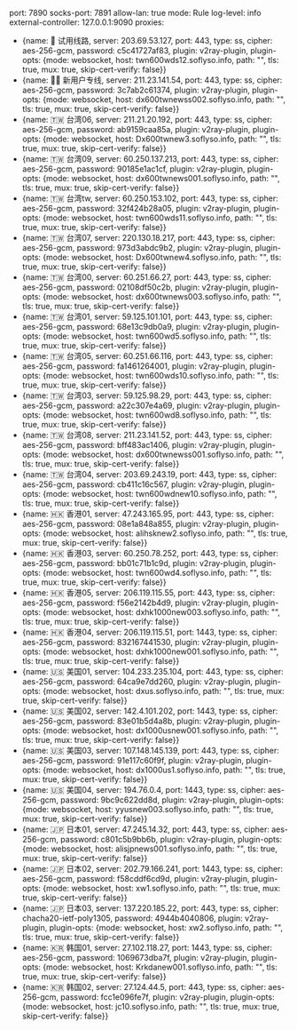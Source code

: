 port: 7890
socks-port: 7891
allow-lan: true
mode: Rule
log-level: info
external-controller: 127.0.0.1:9090
proxies:
  - {name: 🎏 试用线路, server: 203.69.53.127, port: 443, type: ss, cipher: aes-256-gcm, password: c5c41727af83, plugin: v2ray-plugin, plugin-opts: {mode: websocket, host: twn600wds12.soflyso.info, path: "", tls: true, mux: true, skip-cert-verify: false}}
  - {name: 🏳️‍🌈 新用户专线, server: 211.23.141.54, port: 443, type: ss, cipher: aes-256-gcm, password: 3c7ab2c61374, plugin: v2ray-plugin, plugin-opts: {mode: websocket, host: dx600twnewss002.soflyso.info, path: "", tls: true, mux: true, skip-cert-verify: false}}
  - {name: 🇹🇼 台湾06, server: 211.21.20.192, port: 443, type: ss, cipher: aes-256-gcm, password: ab9159caa85a, plugin: v2ray-plugin, plugin-opts: {mode: websocket, host: Dx600twnew3.soflyso.info, path: "", tls: true, mux: true, skip-cert-verify: false}}
  - {name: 🇹🇼 台湾09, server: 60.250.137.213, port: 443, type: ss, cipher: aes-256-gcm, password: 90185e1ac1cf, plugin: v2ray-plugin, plugin-opts: {mode: websocket, host: dx600twnews001.soflyso.info, path: "", tls: true, mux: true, skip-cert-verify: false}}
  - {name: 🇹🇼 台湾tw, server: 60.250.153.102, port: 443, type: ss, cipher: aes-256-gcm, password: 32f424b28a05, plugin: v2ray-plugin, plugin-opts: {mode: websocket, host: twn600wds11.soflyso.info, path: "", tls: true, mux: true, skip-cert-verify: false}}
  - {name: 🇹🇼 台湾07, server: 220.130.18.217, port: 443, type: ss, cipher: aes-256-gcm, password: 973d3abdc9b2, plugin: v2ray-plugin, plugin-opts: {mode: websocket, host: Dx600twnew4.soflyso.info, path: "", tls: true, mux: true, skip-cert-verify: false}}
  - {name: 🇹🇼 台湾00, server: 60.251.66.27, port: 443, type: ss, cipher: aes-256-gcm, password: 02108df50c2b, plugin: v2ray-plugin, plugin-opts: {mode: websocket, host: dx600twnews003.soflyso.info, path: "", tls: true, mux: true, skip-cert-verify: false}}
  - {name: 🇹🇼 台湾01, server: 59.125.101.101, port: 443, type: ss, cipher: aes-256-gcm, password: 68e13c9db0a9, plugin: v2ray-plugin, plugin-opts: {mode: websocket, host: twn600wd5.soflyso.info, path: "", tls: true, mux: true, skip-cert-verify: false}}
  - {name: 🇹🇼 台湾05, server: 60.251.66.116, port: 443, type: ss, cipher: aes-256-gcm, password: fa1461264001, plugin: v2ray-plugin, plugin-opts: {mode: websocket, host: twn600wds10.soflyso.info, path: "", tls: true, mux: true, skip-cert-verify: false}}
  - {name: 🇹🇼 台湾03, server: 59.125.98.29, port: 443, type: ss, cipher: aes-256-gcm, password: a22c307e4a69, plugin: v2ray-plugin, plugin-opts: {mode: websocket, host: twn600wd8.soflyso.info, path: "", tls: true, mux: true, skip-cert-verify: false}}
  - {name: 🇹🇼 台湾08, server: 211.23.141.52, port: 443, type: ss, cipher: aes-256-gcm, password: bff483ac1406, plugin: v2ray-plugin, plugin-opts: {mode: websocket, host: dx600twnewss001.soflyso.info, path: "", tls: true, mux: true, skip-cert-verify: false}}
  - {name: 🇹🇼 台湾04, server: 203.69.243.19, port: 443, type: ss, cipher: aes-256-gcm, password: cb411c16c567, plugin: v2ray-plugin, plugin-opts: {mode: websocket, host: twn600wdnew10.soflyso.info, path: "", tls: true, mux: true, skip-cert-verify: false}}
  - {name: 🇭🇰 香港01, server: 47.243.165.95, port: 443, type: ss, cipher: aes-256-gcm, password: 08e1a848a855, plugin: v2ray-plugin, plugin-opts: {mode: websocket, host: alihsknew2.soflyso.info, path: "", tls: true, mux: true, skip-cert-verify: false}}
  - {name: 🇭🇰 香港03, server: 60.250.78.252, port: 443, type: ss, cipher: aes-256-gcm, password: bb01c71b1c9d, plugin: v2ray-plugin, plugin-opts: {mode: websocket, host: twn600wd4.soflyso.info, path: "", tls: true, mux: true, skip-cert-verify: false}}
  - {name: 🇭🇰 香港05, server: 206.119.115.55, port: 443, type: ss, cipher: aes-256-gcm, password: f56e2142b4d9, plugin: v2ray-plugin, plugin-opts: {mode: websocket, host: dxhk1000new003.soflyso.info, path: "", tls: true, mux: true, skip-cert-verify: false}}
  - {name: 🇭🇰 香港04, server: 206.119.115.51, port: 1443, type: ss, cipher: aes-256-gcm, password: 832167441530, plugin: v2ray-plugin, plugin-opts: {mode: websocket, host: dxhk1000new001.soflyso.info, path: "", tls: true, mux: true, skip-cert-verify: false}}
  - {name: 🇺🇸 美国01, server: 104.233.235.104, port: 443, type: ss, cipher: aes-256-gcm, password: 64ca9e7dd260, plugin: v2ray-plugin, plugin-opts: {mode: websocket, host: dxus.soflyso.info, path: "", tls: true, mux: true, skip-cert-verify: false}}
  - {name: 🇺🇸 美国02, server: 142.4.101.202, port: 1443, type: ss, cipher: aes-256-gcm, password: 83e01b5d4a8b, plugin: v2ray-plugin, plugin-opts: {mode: websocket, host: dx1000usnew001.soflyso.info, path: "", tls: true, mux: true, skip-cert-verify: false}}
  - {name: 🇺🇸 美国03, server: 107.148.145.139, port: 443, type: ss, cipher: aes-256-gcm, password: 91e117c60f9f, plugin: v2ray-plugin, plugin-opts: {mode: websocket, host: dx1000us1.soflyso.info, path: "", tls: true, mux: true, skip-cert-verify: false}}
  - {name: 🇺🇸 美国04, server: 194.76.0.4, port: 1443, type: ss, cipher: aes-256-gcm, password: 9bc9c622dd8d, plugin: v2ray-plugin, plugin-opts: {mode: websocket, host: yyusnew003.soflyso.info, path: "", tls: true, mux: true, skip-cert-verify: false}}
  - {name: 🇯🇵 日本01, server: 47.245.14.32, port: 443, type: ss, cipher: aes-256-gcm, password: c801c5b9bb6b, plugin: v2ray-plugin, plugin-opts: {mode: websocket, host: alisjpnews001.soflyso.info, path: "", tls: true, mux: true, skip-cert-verify: false}}
  - {name: 🇯🇵 日本02, server: 202.79.166.241, port: 1443, type: ss, cipher: aes-256-gcm, password: f58cddf6cd9d, plugin: v2ray-plugin, plugin-opts: {mode: websocket, host: xw1.soflyso.info, path: "", tls: true, mux: true, skip-cert-verify: false}}
  - {name: 🇯🇵 日本03, server: 137.220.185.22, port: 443, type: ss, cipher: chacha20-ietf-poly1305, password: 4944b4040806, plugin: v2ray-plugin, plugin-opts: {mode: websocket, host: xw2.soflyso.info, path: "", tls: true, mux: true, skip-cert-verify: false}}
  - {name: 🇰🇷 韩国01, server: 27.102.118.27, port: 1443, type: ss, cipher: aes-256-gcm, password: 1069673dba7f, plugin: v2ray-plugin, plugin-opts: {mode: websocket, host: Krkdanew001.soflyso.info, path: "", tls: true, mux: true, skip-cert-verify: false}}
  - {name: 🇰🇷 韩国02, server: 27.124.44.5, port: 443, type: ss, cipher: aes-256-gcm, password: fcc1e096fe7f, plugin: v2ray-plugin, plugin-opts: {mode: websocket, host: jc10.soflyso.info, path: "", tls: true, mux: true, skip-cert-verify: false}}
